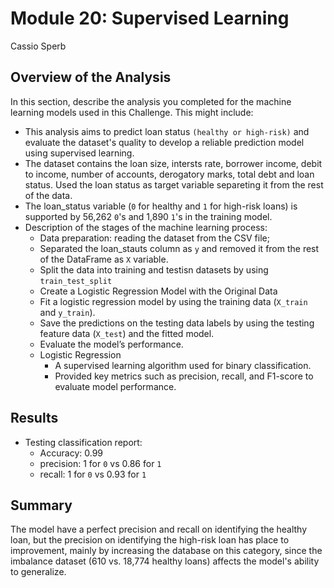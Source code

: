 # Module 20: Supervised Learning
Cassio Sperb

## Overview of the Analysis

In this section, describe the analysis you completed for the machine learning models used in this Challenge. This might include:

* This analysis aims to predict loan status `(healthy or high-risk)` and evaluate the dataset's quality to develop a reliable prediction model using supervised learning. 
* The dataset contains the loan size, intersts rate, borrower income, debit to income, number of accounts, derogatory marks, total debt and loan status. Used the loan status as target variable separeting it from the rest of the data.
* The loan_status variable (`0` for healthy and `1` for high-risk loans) is supported by 56,262 `0`'s and 1,890 `1`'s in the training model.  
* Description of the stages of the machine learning process:
    * Data preparation: reading the dataset from the CSV file;
    * Separated the loan_stauts column as `y` and removed it from the rest of the DataFrame as `X` variable.
    * Split the data into training and testisn datasets by using `train_test_split`
    * Create a Logistic Regression Model with the Original Data
    * Fit a logistic regression model by using the training data (`X_train` and `y_train`).
    * Save the predictions on the testing data labels by using the testing feature data (`X_test`) and the fitted model.
    * Evaluate the model’s performance.
    * Logistic Regression
        *  A supervised learning algorithm used for binary classification.
        * Provided key metrics such as precision, recall, and F1-score to evaluate model performance.

## Results

* Testing classification report:
    * Accuracy: 0.99
    * precision: 1 for `0` vs 0.86 for `1`
    * recall: 1 for `0` vs 0.93 for `1`
            
## Summary

The model have a perfect precision and recall on identifying the healthy loan, but the precision on identifying the high-risk loan has place to improvement, mainly by increasing the database on this category, since the imbalance dataset (610 vs. 18,774 healthy loans) affects the model's ability to generalize.
